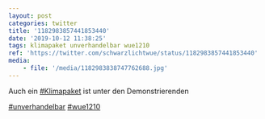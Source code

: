 ```yaml
---
layout: post
categories: twitter
title: '1182983857441853440'
date: '2019-10-12 11:38:25'
tags: klimapaket unverhandelbar wue1210
ref: 'https://twitter.com/schwarzlichtwue/status/1182983857441853440'
media:
    - file: '/media/1182983838747762688.jpg'
---
```

Auch ein [#Klimapaket](/t/klimapaket) ist unter den Demonstrierenden

[#unverhandelbar](/t/unverhandelbar) [#wue1210](/t/wue1210)  

